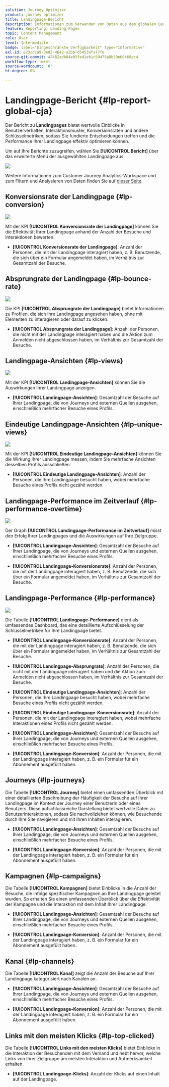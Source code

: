 ```yaml
---
solution: Journey Optimizer
product: journey optimizer
title: Landingpage-Bericht
description: Informationen zum Verwenden von Daten aus dem globalen Bericht zu Landingpages
feature: Reporting, Landing Pages
topic: Content Management
role: User
level: Intermediate
badge: label="Eingeschränkte Verfügbarkeit" type="Informative"
exl-id: e73cdca9-3e83-4642-a2bb-d5453afa77fe
source-git-commit: 47482adb84e05fe41eb1c50479a8b50e00469ec4
workflow-type: tm+mt
source-wordcount: '0'
ht-degree: 0%

---
```


# Landingpage-Bericht {#lp-report-global-cja}

Der Bericht zu **Landingpages** bietet wertvolle Einblicke in Benutzerverhalten, Interaktionsmuster, Konversionsraten und andere Schlüsselmetriken, sodass Sie fundierte Entscheidungen treffen und die Performance Ihrer Landingpage effektiv optimieren können.

Um auf Ihre Berichte zuzugreifen, wählen Sie **[!UICONTROL Bericht]** über das erweiterte Menü der ausgewählten Landingpage aus.

![](assets/cja-lp.png)

Weitere Informationen zum Customer Journey Analytics-Workspace und zum Filtern und Analysieren von Daten finden Sie auf [dieser Seite](https://experienceleague.adobe.com/de/docs/analytics-platform/using/cja-workspace/home).

## Konversionsrate der Landingpage {#lp-conversion}

![](assets/cja-lp-conversion-rate.png)

Mit der KPI **[!UICONTROL Konversionsrate der Landingpage]** können Sie die Effektivität Ihrer Landingpage anhand der Anzahl der Besuche und Interaktionen bewerten.

* **[!UICONTROL Konversionsrate der Landingpage]**: Anzahl der Personen, die mit der Landingpage interagiert haben, z. B. Benutzende, die sich über ein Formular angemeldet haben, im Verhältnis zur Gesamtzahl der Besuche.

## Absprungrate der Landingpage {#lp-bounce-rate}

![](assets/cja-lp-bounce-rate.png)

Die KPI **[!UICONTROL Absprungrate der Landingpage]** bietet Informationen zu Profilen, die sich Ihre Landingpage angesehen haben, ohne mit Elementen zu interagieren oder darauf zu klicken.

* **[!UICONTROL Absprungrate der Landingpage]**: Anzahl der Personen, die nicht mit der Landingpage interagiert haben und die Aktion zum Anmelden nicht abgeschlossen haben, im Verhältnis zur Gesamtzahl der Besuche.

## Landingpage-Ansichten {#lp-views}

![](assets/cja-lp-views.png)

Mit der KPI **[!UICONTROL Landingpage-Ansichten]** können Sie die Auswirkungen Ihrer Landingpage anzeigen.

* **[!UICONTROL Landingpage-Ansichten]**: Gesamtzahl der Besuche auf Ihrer Landingpage, die von Journeys und externen Quellen ausgehen, einschließlich mehrfacher Besuche eines Profils.

## Eindeutige Landingpage-Ansichten {#lp-unique-views}

![](assets/cja-lp-unique-views.png)

Mit der KPI **[!UICONTROL Eindeutige Landingpage-Ansichten]** können Sie die Wirkung Ihrer Landingpage messen, indem Sie mehrfache Ansichten desselben Profils ausschließen.

* **[!UICONTROL Eindeutige Landingpage-Ansichten]**: Anzahl der Personen, die Ihre Landingpage besucht haben, wobei mehrfache Besuche eines Profils nicht gezählt werden.

## Landingpage-Performance im Zeitverlauf {#lp-performance-overtime}

![](assets/cja-lp-performance-overtime.png)

Der Graph **[!UICONTROL Landingpage-Performance im Zeitverlauf]** misst den Erfolg Ihrer Landingpages und die Auswirkungen auf Ihre Zielgruppe.

* **[!UICONTROL Landingpage-Ansichten]**: Gesamtzahl der Besuche auf Ihrer Landingpage, die von Journeys und externen Quellen ausgehen, einschließlich mehrfacher Besuche eines Profils.

* **[!UICONTROL Landingpage-Konversionsrate]**: Anzahl der Personen, die mit der Landingpage interagiert haben, z. B. Benutzende, die sich über ein Formular angemeldet haben, im Verhältnis zur Gesamtzahl der Besuche.

## Landingpage-Performance {#lp-performance}

![](assets/cja-lp-performance.png)

Die Tabelle **[!UICONTROL Landingpage-Performance]** dient als umfassendes Dashboard, das eine detaillierte Aufschlüsselung der Schlüsselmetriken für Ihre Landingpage bietet.

* **[!UICONTROL Landingpage-Konversionsrate]**: Anzahl der Personen, die mit der Landingpage interagiert haben, z. B. Benutzende, die sich über ein Formular angemeldet haben, im Verhältnis zur Gesamtzahl der Besuche.

* **[!UICONTROL Landingpage-Absprungrate]**: Anzahl der Personen, die nicht mit der Landingpage interagiert haben und die Aktion zum Anmelden nicht abgeschlossen haben, im Verhältnis zur Gesamtzahl der Besuche.

* **[!UICONTROL Eindeutige Landingpage-Ansichten]**: Anzahl der Personen, die Ihre Landingpage besucht haben, wobei mehrfache Besuche eines Profils nicht gezählt werden.

* **[!UICONTROL Eindeutige Landingpage-Konversionsrate]**: Anzahl der Personen, die mit der Landingpage interagiert haben, wobei mehrfache Interaktionen eines Profils nicht gezählt werden.

* **[!UICONTROL Landingpage-Ansichten]**: Gesamtzahl der Besuche auf Ihrer Landingpage, die von Journeys und externen Quellen ausgehen, einschließlich mehrfacher Besuche eines Profils.

* **[!UICONTROL Landingpage-Konversion]**: Anzahl der Personen, die mit der Landingpage interagiert haben, z. B. ein Formular für ein Abonnement ausgefüllt haben.

## Journeys {#lp-journeys}

Die Tabelle **[!UICONTROL Journey]** bietet einen umfassenden Überblick mit einer detaillierten Beschreibung der Häufigkeit der Besuche auf Ihrer Landingpage im Kontext der Journey einer Benutzerin oder eines Benutzers. Diese aufschlussreiche Darstellung bietet wertvolle Daten zu Benutzerinteraktionen, sodass Sie nachvollziehen können, wie Besuchende durch Ihre Site navigieren und mit Ihren Inhalten interagieren.

* **[!UICONTROL Landingpage-Ansichten]**: Gesamtzahl der Besuche auf Ihrer Landingpage, die von Journeys und externen Quellen ausgehen, einschließlich mehrfacher Besuche eines Profils.

* **[!UICONTROL Landingpage-Konversion]**: Anzahl der Personen, die mit der Landingpage interagiert haben, z. B. ein Formular für ein Abonnement ausgefüllt haben.

## Kampagnen {#lp-campaigns}

Die Tabelle **[!UICONTROL Kampagnen]** bietet Einblicke in die Anzahl der Besuche, die infolge spezifischer Kampagnen an Ihre Landingpage geleitet wurden. So erhalten Sie einen umfassenden Überblick über die Effektivität der Kampagne und die Interaktion mit dem Inhalt Ihrer Landingpage.

* **[!UICONTROL Landingpage-Ansichten]**: Gesamtzahl der Besuche auf Ihrer Landingpage, die von Journeys und externen Quellen ausgehen, einschließlich mehrfacher Besuche eines Profils.

* **[!UICONTROL Landingpage-Konversion]**: Anzahl der Personen, die mit der Landingpage interagiert haben, z. B. ein Formular für ein Abonnement ausgefüllt haben.

## Kanal {#lp-channels}

Die Tabelle **[!UICONTROL Kanal]** zeigt die Anzahl der Besuche auf Ihrer Landingpage kategorisiert nach Kanälen an.

* **[!UICONTROL Landingpage-Ansichten]**: Gesamtzahl der Besuche auf Ihrer Landingpage, die von Journeys und externen Quellen ausgehen, einschließlich mehrfacher Besuche eines Profils.

* **[!UICONTROL Landingpage-Konversion]**: Anzahl der Personen, die mit der Landingpage interagiert haben, z. B. ein Formular für ein Abonnement ausgefüllt haben.

## Links mit den meisten Klicks {#lp-top-clicked}

Die Tabelle **[!UICONTROL Links mit den meisten Klicks]** bietet Einblicke in die Interaktion der Besuchenden mit dem Versand und hebt hervor, welche Links von Ihrer Zielgruppe am meisten Interaktion und Aufmerksamkeit erhalten.

* **[!UICONTROL Landingpage-Klicks]**: Anzahl der Klicks auf einen Inhalt auf der Landingpage.
